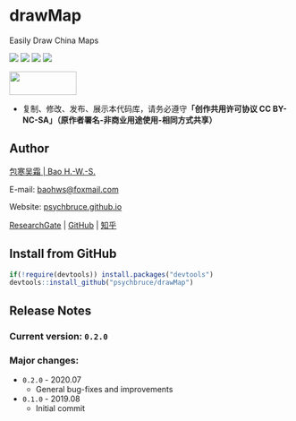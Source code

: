 # drawMap

Easily Draw China Maps

![](https://img.shields.io/badge/R-package-success)
![](https://img.shields.io/badge/Version-0.2.0-success)
![](https://img.shields.io/github/license/psychbruce/drawMap?label=License&color=success)
[![](https://img.shields.io/github/stars/psychbruce/drawMap?style=social)](https://github.com/psychbruce/drawMap/stargazers)

<a href="https://en.wikipedia.org/wiki/Creative_Commons_license"><img src="https://s1.ax1x.com/2020/07/28/aAjUJg.jpg" width="120px" height="42px"></a>

- 复制、修改、发布、展示本代码库，请务必遵守<b>「创作共用许可协议 CC BY-NC-SA」（原作者署名-非商业用途使用-相同方式共享）</b>


## Author

[包寒吴霜 \| Bao H.-W.-S.](https://psychbruce.github.io)

E-mail: [baohws@foxmail.com](mailto:baohws@foxmail.com)

Website: [psychbruce.github.io](https://psychbruce.github.io)

[ResearchGate](https://www.researchgate.net/profile/Han_Wu_Shuang_Bao) |
[GitHub](https://github.com/psychbruce) |
[知乎](https://www.zhihu.com/people/psychbruce)


## Install from GitHub
```r
if(!require(devtools)) install.packages("devtools")
devtools::install_github("psychbruce/drawMap")
```


## Release Notes
### Current version: `0.2.0`
### Major changes:
+ `0.2.0` - 2020.07
  + General bug-fixes and improvements
+ `0.1.0` - 2019.08
  + Initial commit
